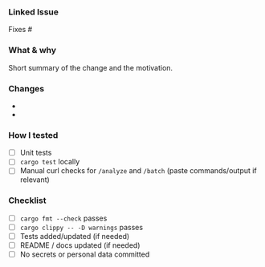 ### Linked Issue
Fixes #<issue-id>  <!-- or "Relates to #..." -->

### What & why
Short summary of the change and the motivation.

### Changes
- 
- 

### How I tested
- [ ] Unit tests
- [ ] `cargo test` locally
- [ ] Manual curl checks for `/analyze` and `/batch` (paste commands/output if relevant)

### Checklist
- [ ] `cargo fmt --check` passes
- [ ] `cargo clippy -- -D warnings` passes
- [ ] Tests added/updated (if needed)
- [ ] README / docs updated (if needed)
- [ ] No secrets or personal data committed
